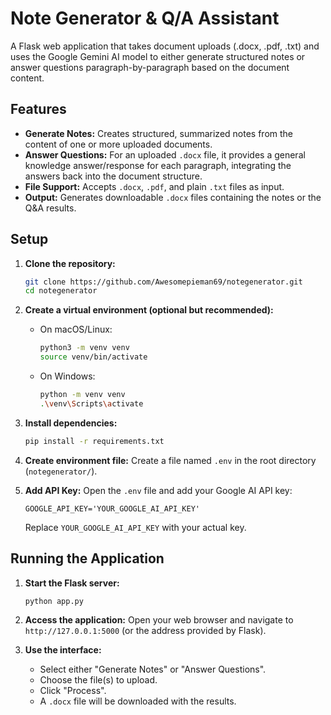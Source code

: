# Note Generator & Q/A Assistant

A Flask web application that takes document uploads (.docx, .pdf, .txt) and uses the Google Gemini AI model to either generate structured notes or answer questions paragraph-by-paragraph based on the document content.

## Features

*   **Generate Notes:** Creates structured, summarized notes from the content of one or more uploaded documents.
*   **Answer Questions:** For an uploaded `.docx` file, it provides a general knowledge answer/response for each paragraph, integrating the answers back into the document structure.
*   **File Support:** Accepts `.docx`, `.pdf`, and plain `.txt` files as input.
*   **Output:** Generates downloadable `.docx` files containing the notes or the Q&A results.

## Setup

1.  **Clone the repository:**
    ```bash
    git clone https://github.com/Awesomepieman69/notegenerator.git
    cd notegenerator
    ```

2.  **Create a virtual environment (optional but recommended):**
    *   On macOS/Linux:
        ```bash
        python3 -m venv venv
        source venv/bin/activate
        ```
    *   On Windows:
        ```bash
        python -m venv venv
        .\venv\Scripts\activate
        ```

3.  **Install dependencies:**
    ```bash
    pip install -r requirements.txt
    ```

4.  **Create environment file:**
    Create a file named `.env` in the root directory (`notegenerator/`).

5.  **Add API Key:**
    Open the `.env` file and add your Google AI API key:
    ```
    GOOGLE_API_KEY='YOUR_GOOGLE_AI_API_KEY'
    ```
    Replace `YOUR_GOOGLE_AI_API_KEY` with your actual key.

## Running the Application

1.  **Start the Flask server:**
    ```bash
    python app.py
    ```

2.  **Access the application:**
    Open your web browser and navigate to `http://127.0.0.1:5000` (or the address provided by Flask).

3.  **Use the interface:**
    *   Select either "Generate Notes" or "Answer Questions".
    *   Choose the file(s) to upload.
    *   Click "Process".
    *   A `.docx` file will be downloaded with the results.